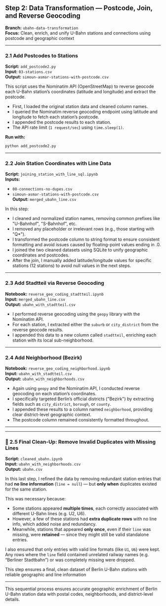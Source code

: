 ## Step 2: Data Transformation — Postcode, Join, and Reverse Geocoding

**Branch:** `ubahn-data-transformation`  
**Focus:** Clean, enrich, and unify U-Bahn stations and connections using postcode and geographic context

---

###  2.1 Add Postcodes to Stations

**Script:** `add_postcode2.py`  
**Input:** `03-stations.csv`  
**Output:** `simoun-asmar-stations-with-postcode.csv`

This script uses the Nominatim API (OpenStreetMap) to reverse geocode each U-Bahn station’s coordinates (latitude and longitude) and extract the postcode.

- First, I loaded the original station data and cleaned column names.
- I queried the Nominatim reverse geocoding endpoint using latitude and longitude to fetch each station’s postcode.
- I appended the postcode results to each station.
- The API rate limit (`1 request/sec`) using `time.sleep(1)`.

**Run with:**
```bash
python add_postcode2.py
```

---

###  2.2 Join Station Coordinates with Line Data

**Script:** `joining_station_with_line_sql.ipynb`  
**Inputs:**
- `08-connections-no-dupes.csv`
- `simoun-asmar-stations-with-postcode.csv`  
**Output:** `merged_ubahn_line.csv`

In this step:
- I cleaned and normalized station names, removing common prefixes like "U-Bahnhof", "S-Bahnhof", etc.
- I removed any placeholder or irrelevant rows (e.g., those starting with "Q*").
- I transformed the postcode column to string format to ensure consistent formatting and avoid issues caused by floating-point values ending in .0.
- I joined the two cleaned datasets using SQLite to unify geographic coordinates and postcodes.
- After the join, I manually added latitude/longitude values for specific stations (12 stations) to avoid null values in the next steps.

---

###  2.3 Add Stadtteil via Reverse Geocoding

**Notebook:** `reverse_geo_coding_stadtteil.ipynb`  
**Input:** `merged_ubahn_line.csv`  
**Output:** `ubahn_with_stadtteil.csv`

- I performed reverse geocoding using the `geopy` library with the Nominatim API.
- For each station, I extracted either the `suburb` or `city_district` from the reverse geocode results.
- I appended this data to a new column called `stadtteil`, enriching each station with its local sub-neighborhood.

---

### 2.4 Add Neighborhood (Bezirk)

**Notebook:** `reverse_geo_coding_neighborhood.ipynb`  
**Input:** `ubahn_with_stadtteil.csv`  
**Output:** `ubahn_with_neighborhoods.csv`

- Again using `geopy` and the Nominatim API, I conducted reverse geocoding on each station’s coordinates.
- I specifically targeted Berlin’s official districts ("Bezirk") by extracting fields such as `city_district`, `borough`, or `county`.
- I appended these results to a column named `neighborhood`, providing clear district-level geographic context.
- The postcode column remained consistently formatted throughout.

---
---

### 🧹 2.5 Final Clean-Up: Remove Invalid Duplicates with Missing Lines

**Script:** `cleaned_ubahn.ipynb`  
**Input:** `ubahn_with_neighborhoods.csv`  
**Output:** `ubahn.csv`

In this last step, I refined the data by removing redundant station entries that had **no line information** (`line = null`) — but **only when** duplicates existed for the same station.

This was necessary because:
- Some stations appeared **multiple times**, each correctly associated with different U-Bahn lines (e.g. U2, U6).
- However, a few of these stations had **extra duplicate rows** with no line info, which added noise and redundancy.
- Meanwhile, stations that appeared **only once**, even if their `line` was missing, were **retained** — since they might still be valid standalone entries.

I also ensured that only entries with valid line formats (like `U1`, `U6`) were kept. Any rows where the `line` field contained unrelated railway names (e.g. “Berliner Stadtbahn”) or was completely missing were dropped.

This step ensures a final, clean dataset of Berlin U-Bahn stations with reliable geographic and line information 

---
This sequential process ensures accurate geographic enrichment of Berlin U-Bahn station data with postal codes, neighborhoods, and district-level details.
